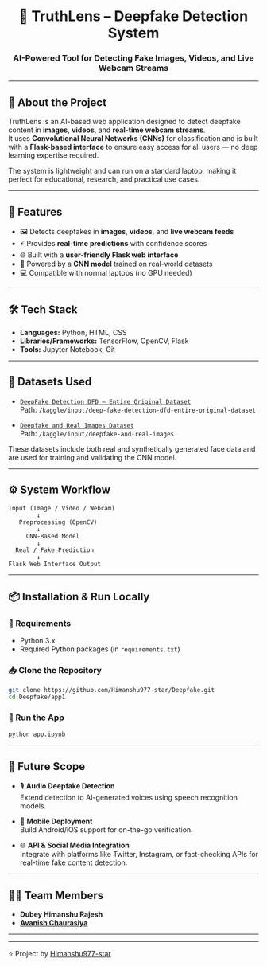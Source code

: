 <h1 align="center">🧠 TruthLens – Deepfake Detection System</h1>
<h3 align="center">AI-Powered Tool for Detecting Fake Images, Videos, and Live Webcam Streams</h3>

---

## 🚀 About the Project

TruthLens is an AI-based web application designed to detect deepfake content in **images**, **videos**, and **real-time webcam streams**.  
It uses **Convolutional Neural Networks (CNNs)** for classification and is built with a **Flask-based interface** to ensure easy access for all users — no deep learning expertise required.

The system is lightweight and can run on a standard laptop, making it perfect for educational, research, and practical use cases.

---

## 🎯 Features

- 🖼️ Detects deepfakes in **images**, **videos**, and **live webcam feeds**
- ⚡ Provides **real-time predictions** with confidence scores
- 🌐 Built with a **user-friendly Flask web interface**
- 🧠 Powered by a **CNN model** trained on real-world datasets
- 💻 Compatible with normal laptops (no GPU needed)

---

## 🛠️ Tech Stack

- **Languages:** Python, HTML, CSS  
- **Libraries/Frameworks:** TensorFlow, OpenCV, Flask  
- **Tools:** Jupyter Notebook, Git  

---

## 📂 Datasets Used

- [`DeepFake Detection DFD – Entire Original Dataset`](https://www.kaggle.com/datasets)  
  Path: `/kaggle/input/deep-fake-detection-dfd-entire-original-dataset`

- [`Deepfake and Real Images Dataset`](https://www.kaggle.com/datasets)  
  Path: `/kaggle/input/deepfake-and-real-images`

These datasets include both real and synthetically generated face data and are used for training and validating the CNN model.

---

## ⚙️ System Workflow

```
Input (Image / Video / Webcam)
        ↓
   Preprocessing (OpenCV)
        ↓
     CNN-Based Model
        ↓
  Real / Fake Prediction
        ↓
Flask Web Interface Output
```

---

## 📦 Installation & Run Locally

### 🔧 Requirements

- Python 3.x  
- Required Python packages (in `requirements.txt`)  

### 📥 Clone the Repository

```bash
git clone https://github.com/Himanshu977-star/Deepfake.git
cd Deepfake/app1
```


### 🚀 Run the App

```bash
python app.ipynb
```

---

## 🧠 Future Scope

- 🎙️ **Audio Deepfake Detection**  
  Extend detection to AI-generated voices using speech recognition models.

- 📱 **Mobile Deployment**  
  Build Android/iOS support for on-the-go verification.

- 🌐 **API & Social Media Integration**  
  Integrate with platforms like Twitter, Instagram, or fact-checking APIs for real-time fake content detection.

---

## 👨‍💻 Team Members
 
- **Dubey Himanshu Rajesh**   
- **[Avanish Chaurasiya](https://github.com/avanish-chaurasiya)** 

---



---

⭐️ Project by [Himanshu977-star](https://github.com/Himanshu977-star)
